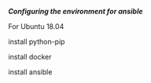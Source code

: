 ***Configuring the environment for ansible***

For Ubuntu 18.04

install python-pip

install docker

install ansible





